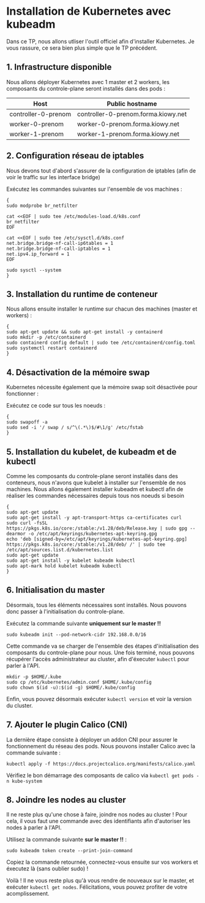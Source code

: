 # Installation de Kubernetes avec kubeadm

Dans ce TP, nous allons utliser l'outil officiel afin d'installer Kubernetes. Je vous rassure, ce sera bien plus simple que le TP précédent.

## 1. Infrastructure disponible

Nous allons déployer Kubernetes avec 1 master et 2 workers, les composants du controle-plane seront installés dans des pods :

| Host                | Public hostname                     |
| ------------------- | ----------------------------------- |
| controller-0-prenom | controller-0-prenom.forma.kiowy.net |
| worker-0-prenom     | worker-0-prenom.forma.kiowy.net     |
| worker-1-prenom     | worker-1-prenom.forma.kiowy.net     |

## 2. Configuration réseau de iptables

Nous devons tout d'abord s'assurer de la configuration de iptables (afin de voir le traffic sur les interface bridge)

Exécutez les commandes suivantes sur l'ensemble de vos machines :

```shell
{
sudo modprobe br_netfilter

cat <<EOF | sudo tee /etc/modules-load.d/k8s.conf
br_netfilter
EOF

cat <<EOF | sudo tee /etc/sysctl.d/k8s.conf
net.bridge.bridge-nf-call-ip6tables = 1
net.bridge.bridge-nf-call-iptables = 1
net.ipv4.ip_forward = 1
EOF

sudo sysctl --system
}
```

## 3. Installation du runtime de conteneur

Nous allons ensuite installer le runtime sur chacun des machines (master et workers) :

```shell
{
sudo apt-get update && sudo apt-get install -y containerd
sudo mkdir -p /etc/containerd
sudo containerd config default | sudo tee /etc/containerd/config.toml
sudo systemctl restart containerd
}
```

## 4. Désactivation de la mémoire swap

Kubernetes nécessite également que la mémoire swap soit désactivée pour fonctionner :

Exécutez ce code sur tous les noeuds :

```shell
{
sudo swapoff -a
sudo sed -i '/ swap / s/^\(.*\)$/#\1/g' /etc/fstab
}
```

## 5. Installation du kubelet, de kubeadm et de kubectl

Comme les composants du controle-plane seront installés dans des conteneurs, nous n'avons que kubelet à installer sur l'ensemble de nos machines.
Nous allons également installer kubeadm et kubectl afin de réaliser les commandes nécessaires depuis tous nos noeuds si besoin

```shell
{
sudo apt-get update
sudo apt-get install -y apt-transport-https ca-certificates curl
sudo curl -fsSL https://pkgs.k8s.io/core:/stable:/v1.28/deb/Release.key | sudo gpg --dearmor -o /etc/apt/keyrings/kubernetes-apt-keyring.gpg
echo 'deb [signed-by=/etc/apt/keyrings/kubernetes-apt-keyring.gpg] https://pkgs.k8s.io/core:/stable:/v1.28/deb/ /' | sudo tee /etc/apt/sources.list.d/kubernetes.list
sudo apt-get update
sudo apt-get install -y kubelet kubeadm kubectl
sudo apt-mark hold kubelet kubeadm kubectl
}
```

## 6. Initialisation du master

Désormais, tous les éléments nécessaires sont installés. Nous pouvons donc passer à l'initialisation du controle-plane.

Exécutez la commande suivante **uniquement sur le master !!**

```shell
sudo kubeadm init --pod-network-cidr 192.168.0.0/16
```

Cette commande va se charger de l'ensemble des étapes d'initialisation des composants du controle-plane pour nous. 
Une fois terminé, nous pouvons récupérer l'accès administrateur au cluster, afin d'éxecuter `kubectl` pour parler à l'API.

```shell
mkdir -p $HOME/.kube
sudo cp /etc/kubernetes/admin.conf $HOME/.kube/config
sudo chown $(id -u):$(id -g) $HOME/.kube/config
```

Enfin, vous pouvez désormais exécuter `kubectl version` et voir la version du cluster.

## 7. Ajouter le plugin Calico (CNI)

La dernière étape consiste à déployer un addon CNI pour assurer le fonctionnement du réseau des pods. 
Nous pouvons installer Calico avec la commande suivante :

```shell
kubectl apply -f https://docs.projectcalico.org/manifests/calico.yaml
```

Vérifiez le bon démarrage des composants de calico via `kubectl get pods -n kube-system`

## 8. Joindre les nodes au cluster

Il ne reste plus qu'une chose à faire, joindre nos nodes au cluster ! 
Pour cela, il vous faut une commande avec des identifiants afin d'autoriser les nodes à parler à l'API.

Utilisez la commande suivante **sur le master !!** :
```shell
sudo kubeadm token create --print-join-command
```


Copiez la commande retournée, connectez-vous ensuite sur vos workers et éxecutez là  (sans oublier sudo) !

Voilà ! Il ne vous reste plus qu'à vous rendre de nouveaux sur le master, et exécuter `kubectl get nodes`. 
Félicitations, vous pouvez profiter de votre acomplissement.
